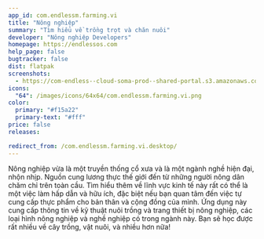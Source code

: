 ```yaml
---
app_id: com.endlessm.farming.vi
title: "Nông nghiệp"
summary: "Tìm hiểu về trồng trọt và chăn nuôi"
developer: "Nông nghiệp Developers"
homepage: https://endlessos.com
help_page: false
bugtracker: false
dist: flatpak
screenshots:
  - https://com-endless--cloud-soma-prod--shared-portal.s3.amazonaws.com/apps.261.screenshots.cb75dfd4-2c07-43cb-a673-3b40ae49788f_201810231850111717.png
icons:
  "64": /images/icons/64x64/com.endlessm.farming.vi.png
color:
  primary: "#f15a22"
  primary-text: "#fff"
price: false
releases:

redirect_from: /com.endlessm.farming.vi.desktop/
---
```


<p>Nông nghiệp vừa là một truyền thống cổ xưa và là một ngành nghề hiện đại, nhộn nhịp. Nguồn cung lương thực thế giới đến từ những người nông dân chăm chỉ trên toàn cầu. Tìm hiểu thêm về lĩnh vực kinh tế này rất có thể là một việc làm hấp dẫn và hữu ích, đặc biệt nếu bạn quan tâm đến việc tự cung cấp thực phẩm cho bản thân và cộng đồng của mình. Ứng dụng này cung cấp thông tin về kỹ thuật nuôi trồng và trang thiết bị nông nghiệp, các loại hình nông nghiệp và nghề nghiệp có trong ngành này. Bạn sẽ học được rất nhiều về cây trồng, vật nuôi, và nhiều hơn nữa!</p>